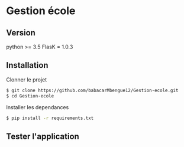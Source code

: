 # Gestion école
## Version
python >= 3.5
FlasK = 1.0.3

## Installation
Clonner le projet
```sh
$ git clone https://github.com/babacarMbengue12/Gestion-ecole.git
$ cd Gestion-ecole
```
Installer les dependances
```sh
$ pip install -r requirements.txt
```
## Tester l'application